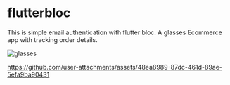 # flutterbloc

This is simple email authentication with flutter bloc.
A glasses Ecommerce app with tracking order details.


![glasses](https://github.com/user-attachments/assets/4e3fccdf-f97f-49be-8db7-99362954fa49)


https://github.com/user-attachments/assets/48ea8989-87dc-461d-89ae-5efa9ba90431

